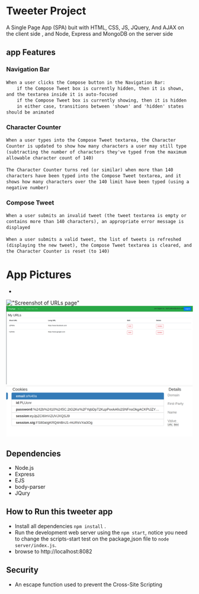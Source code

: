 # Tweeter Project
A Single Page App (SPA) buit with HTML, CSS, JS, JQuery, And AJAX on the client side , and Node, Express and MongoDB on the server side
## app Features

### Navigation Bar

    When a user clicks the Compose button in the Navigation Bar:
        if the Compose Tweet box is currently hidden, then it is shown, and the textarea inside it is auto-focused
        if the Compose Tweet box is currently showing, then it is hidden
        in either case, transitions between 'shown' and 'hidden' states should be animated

### Character Counter

    When a user types into the Compose Tweet textarea, the Character Counter is updated to show how many characters a user may still type (subtracting the number of characters they've typed from the maximum allowable character count of 140)

    The Character Counter turns red (or similar) when more than 140 characters have been typed into the Compose Tweet textarea, and it shows how many characters over the 140 limit have been typed (using a negative number)

### Compose Tweet

    When a user submits an invalid tweet (the tweet textarea is empty or contains more than 140 characters), an appropriate error message is displayed

    When a user submits a valid tweet, the list of tweets is refreshed (displaying the new tweet), the Compose Tweet textarea is cleared, and the Character Counter is reset (to 140)


# App Pictures

- 
 !["Screenshot of URLs page"](https://github.com/lighthouse-labs/tinyapp/blob/master/docs/urls-page.png)
 !["Screenshot of URLs page"](https://raw.githubusercontent.com/LAYTHJABBAR/tinyapp/master/docs/urls-page.png)
 !["Screenshot of Cookies page"](https://raw.githubusercontent.com/LAYTHJABBAR/tinyapp/master/docs/cookies.png)

## Dependencies

- Node.js
- Express
- EJS
- body-parser
- JQury

## How to Run this tweeter app

- Install all dependencies `npm install` .
- Run the development web server using the `npm start`, notice you need to change the scripts-start test on the package,json file to `node server/index.js`.
- browse to http://localhost:8082
 

## Security 
-  An escape function used to prevent the Cross-Site Scripting
 
